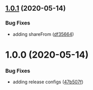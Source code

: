 ## [1.0.1](https://github.com/module-federation/automatic-vendor-sharing/compare/v1.0.0...v1.0.1) (2020-05-14)


### Bug Fixes

* adding shareFrom ([df35664](https://github.com/module-federation/automatic-vendor-sharing/commit/df356644d0d7427c9b406492071c373963fd67f6))

# 1.0.0 (2020-05-14)

### Bug Fixes

- adding release configs ([47b507f](https://github.com/module-federation/automatic-vendor-sharing/commit/47b507f5740b98cb70f8551461ada4a67ecb869b))
